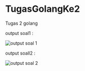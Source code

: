 # TugasGolangKe2
Tugas 2 golang

output soal1 :

![output soal 1](https://github.com/alfitoas/TugasGolangKe2/assets/153197538/56f13892-9770-4c1b-9125-d3ac60e0877a)

output soall2 : 

![output soal 2](https://github.com/alfitoas/TugasGolangKe2/assets/153197538/265cca32-ccdf-483a-a683-c7b0321d3606)
